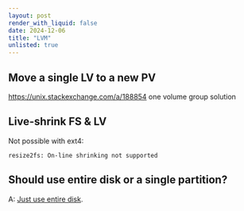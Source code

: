 ```yaml
---
layout: post
render_with_liquid: false
date: 2024-12-06
title: "LVM"
unlisted: true
---
```


## Move a single LV to a new PV

<https://unix.stackexchange.com/a/188854> one volume group solution

## Live-shrink FS & LV

Not possible with ext4:

    resize2fs: On-line shrinking not supported

## Should use entire disk or a single partition?

A: [Just use entire disk](https://serverfault.com/a/973769).
